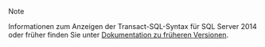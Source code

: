 > [!Note]
> Informationen zum Anzeigen der Transact-SQL-Syntax für SQL Server 2014 oder früher finden Sie unter [Dokumentation zu früheren Versionen](../sql-server/previous-versions-sql-server.md#offline-documentation).